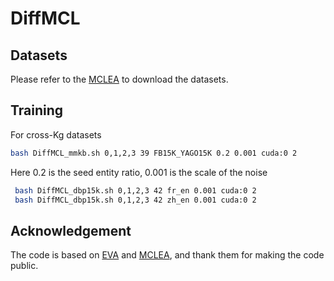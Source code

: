 # DiffMCL
## Datasets
Please refer to the [MCLEA](https://github.com/lzxlin/MCLEA) to download the datasets.

## Training 
For cross-Kg datasets

```bash
bash DiffMCL_mmkb.sh 0,1,2,3 39 FB15K_YAGO15K 0.2 0.001 cuda:0 2
```
Here 0.2 is the seed entity ratio, 0.001 is the scale of the noise

```bash
 bash DiffMCL_dbp15k.sh 0,1,2,3 42 fr_en 0.001 cuda:0 2
 bash DiffMCL_dbp15k.sh 0,1,2,3 42 zh_en 0.001 cuda:0 2
```

## Acknowledgement

The code is based on [EVA](https://github.com/cambridgeltl/eva) and [MCLEA](https://github.com/lzxlin/MCLEA), and thank them for making the code public.
